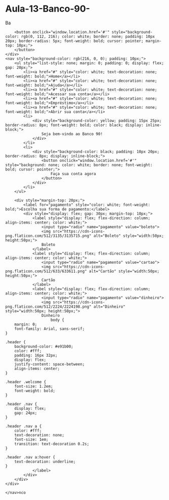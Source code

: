 # Aula-13-Banco-90-
Ba<!DOCTYPE html>
<html lang="en">
<head>
    <meta charset="UTF-8">
    <meta name="viewport" content="width=device-width, initial-scale=1.0">
    <title>Banco 90</title>
    <link rel="stylesheet" href="styles.css">
    </style>
</head>
<body>
    
        <button onclick="window.location.href='#'" style="background-color: rgb(0, 112, 216); color: white; border: none; padding: 10px 20px; border-radius: 5px; font-weight: bold; cursor: pointer; margin-top: 10px;">
        </button>
    </div>
    <nav style="background-color: rgb(216, 0, 0); padding: 10px;">
        <ul style="list-style: none; margin: 0; padding: 0; display: flex; gap: 20px;">
            <li><a href="#" style="color: white; text-decoration: none; font-weight: bold;">Home</a></li>
            <li><a href="#" style="color: white; text-decoration: none; font-weight: bold;">Ajuda</a></li>
            <li><a href="#" style="color: white; text-decoration: none; font-weight: bold;">Acessar sua conta</a></li>
            <li><a href="#" style="color: white; text-decoration: none; font-weight: bold;">Empréstimo</a></li>
            <li><a href="#" style="color: white; text-decoration: none; font-weight: bold;">Abrir sua conta</a></li>
            <li>
                <div style="background-color: yellow; padding: 15px 25px; border-radius: 8px; font-weight: bold; color: black; display: inline-block;">
                    Seja bem-vindo ao Banco 90!
                </div>
            </li>
            <li>
                <div style="background-color: black; padding: 10px 20px; border-radius: 8px; display: inline-block;">
                    <button onclick="window.location.href='#'" style="background: none; color: white; border: none; font-weight: bold; cursor: pointer;">
                        Faça sua conta agora
                    </button>
                </div>
            </li>
        </ul>

        <div style="margin-top: 20px;">
            <label for="pagamento" style="color: white; font-weight: bold;">Escolha sua forma de pagamento:</label>
            <div style="display: flex; gap: 30px; margin-top: 10px;">
                <label style="display: flex; flex-direction: column; align-items: center; color: white;">
                    <input type="radio" name="pagamento" value="boleto">
                    <img src="https://cdn-icons-png.flaticon.com/512/3135/3135715.png" alt="Boleto" style="width:50px; height:50px;">
                    Boleto
                </label>
                <label style="display: flex; flex-direction: column; align-items: center; color: white;">
                    <input type="radio" name="pagamento" value="cartao">
                    <img src="https://cdn-icons-png.flaticon.com/512/633/633611.png" alt="Cartão" style="width:50px; height:50px;">
                    Cartão
                </label>
                <label style="display: flex; flex-direction: column; align-items: center; color: white;">
                    <input type="radio" name="pagamento" value="dinheiro">
                    <img src="https://cdn-icons-png.flaticon.com/512/2224/2224198.png" alt="Dinheiro" style="width:50px; height:50px;">
                    Dinheiro
                        body {
        margin: 0;
        font-family: Arial, sans-serif;
    }

    .header {
        background-color: #e91b00;
        color: #fff;
        padding: 16px 32px;
        display: flex;
        justify-content: space-between;
        align-items: center;
    }

    .header .welcome {
        font-size: 1.2em;
        font-weight: bold;
    }

    .header .nav {
        display: flex;
        gap: 24px;
    }

    .header .nav a {
        color: #fff;
        text-decoration: none;
        font-size: 1em;
        transition: text-decoration 0.2s;
    }

    .header .nav a:hover {
        text-decoration: underline;
    }
                </label>
            </div>
        </div>
    </div>

    </nav>nco
